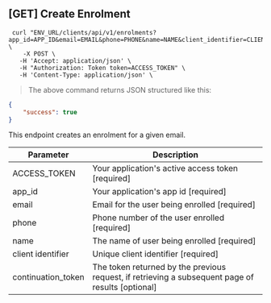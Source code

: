 ## [GET] Create Enrolment

```shell 
 curl "ENV_URL/clients/api/v1/enrolments?app_id=APP_ID&email=EMAIL&phone=PHONE&name=NAME&client_identifier=CLIENT_ID" \ 
    -X POST \
   -H 'Accept: application/json' \
   -H "Authorization: Token token=ACCESS_TOKEN" \
   -H 'Content-Type: application/json' \ 
```
> The above command returns JSON structured like this:

```json
{
    "success": true
}
```

This endpoint creates an enrolment for a given email.


Parameter | Description
--------- | -----------
ACCESS_TOKEN | Your application's active access token [required]
app_id | Your application's app id [required]
email | Email for the user being enrolled  [required]
phone | Phone number of the user enrolled [required]
name | The name of user being enrolled [required]
client identifier | Unique client identifier [required]
continuation_token | The token returned by the previous request, if retrieving a subsequent page of results [optional]
